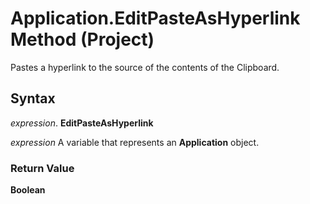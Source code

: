 
# Application.EditPasteAsHyperlink Method (Project)

Pastes a hyperlink to the source of the contents of the Clipboard.


## Syntax

 _expression_. **EditPasteAsHyperlink**

 _expression_ A variable that represents an **Application** object.


### Return Value

 **Boolean**

